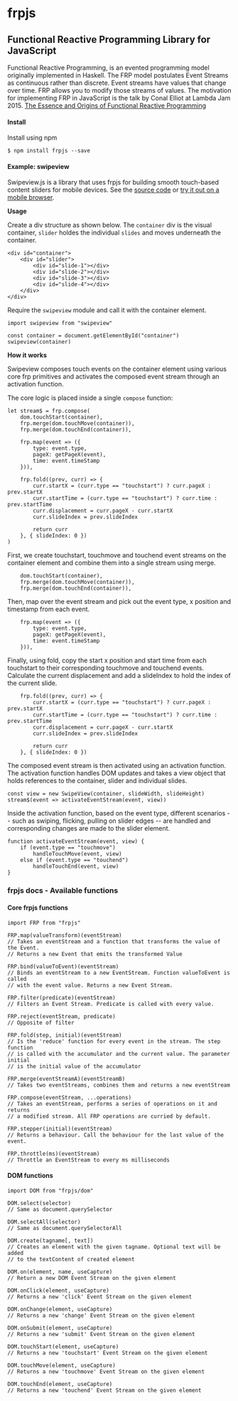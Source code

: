# frpjs

## Functional Reactive Programming Library for JavaScript

Functional Reactive Programming, is an evented programming model originally implemented in Haskell. The FRP model postulates Event Streams as continuous rather than discrete. Event streams have values that change over time. FRP allows you to modify those streams of values. The motivation for implementing FRP in JavaScript is the talk by Conal Elliot at Lambda Jam 2015. 
[The Essence and Origins of Functional Reactive Programming](https://www.youtube.com/watch?v=j3Q32brCUAI)

#### Install

Install using npm

```
$ npm install frpjs --save
```

#### Example: swipeview

Swipeview.js is a library that uses frpjs for building smooth touch-based content sliders for mobile devices. See the [source code](examples/swipeview/swipeview.js) or [try it out on a mobile browser](http://santoshrajan.com/frpjs/swipeview/).

**Usage**

Create a div structure as shown below. The `container` div is the visual container, `slider` holdes the individual `slides` and moves underneath the container.

```
<div id="container">
    <div id="slider">
        <div id="slide-1"></div>
        <div id="slide-2"></div>
        <div id="slide-3"></div>
        <div id="slide-4"></div>    
    </div>
</div>
```

Require the `swipeview` module and call it with the container element.

```
import swipeview from "swipeview"

const container = document.getElementById("container")
swipeview(container)
```

**How it works**

Swipeview composes touch events on the container element using various core frp primitives and activates the composed event stream through an activation function.

The core logic is placed inside a single `compose` function:

```
let stream$ = frp.compose(
    dom.touchStart(container),
    frp.merge(dom.touchMove(container)),
    frp.merge(dom.touchEnd(container)),

    frp.map(event => ({
        type: event.type,
        pageX: getPageX(event),
        time: event.timeStamp
    })),

    frp.fold((prev, curr) => {
        curr.startX = (curr.type == "touchstart") ? curr.pageX : prev.startX
        curr.startTime = (curr.type == "touchstart") ? curr.time : prev.startTime
        curr.displacement = curr.pageX - curr.startX
        curr.slideIndex = prev.slideIndex

        return curr
    }, { slideIndex: 0 })
)
```

First, we create touchstart, touchmove and touchend event streams on the container element and combine them into a single stream using merge.

```
    dom.touchStart(container),
    frp.merge(dom.touchMove(container)),
    frp.merge(dom.touchEnd(container)),
```

Then, map over the event stream and pick out the event type, x position and timestamp from each event.

```
    frp.map(event => ({
        type: event.type,
        pageX: getPageX(event),
        time: event.timeStamp
    })),
```

Finally, using fold, copy the start x position and start time from each touchstart to their corresponding touchmove and touchend events. Calculate the current displacement and add a slideIndex to hold the index of the current slide.

```
    frp.fold((prev, curr) => {
        curr.startX = (curr.type == "touchstart") ? curr.pageX : prev.startX
        curr.startTime = (curr.type == "touchstart") ? curr.time : prev.startTime
        curr.displacement = curr.pageX - curr.startX
        curr.slideIndex = prev.slideIndex

        return curr
    }, { slideIndex: 0 })
```

The composed event stream is then activated using an activation function. The activation function handles DOM updates and takes a view object that holds references to the container, slider and individual slides.

```
const view = new SwipeView(container, slideWidth, slideHeight)
stream$(event => activateEventStream(event, view))
```

Inside the activation function, based on the event type, different scenarios -- such as swiping, flicking, pulling on slider edges -- are handled and corresponding changes are made to the slider element.

```
function activateEventStream(event, view) {
    if (event.type == "touchmove")
        handleTouchMove(event, view)
    else if (event.type == "touchend")
        handleTouchEnd(event, view)
}
```

### frpjs docs - Available functions

#### Core frpjs functions

```
import FRP from "frpjs"

FRP.map(valueTransform)(eventStream)
// Takes an eventStream and a function that transforms the value of the Event.
// Returns a new Event that emits the transformed Value

FRP.bind(valueToEvent)(eventStream)
// Binds an eventStream to a new EventStream. Function valueToEvent is called
// with the event value. Returns a new Event Stream.

FRP.filter(predicate)(eventStream)
// Filters an Event Stream. Predicate is called with every value.

FRP.reject(eventStream, predicate)
// Opposite of filter

FRP.fold(step, initial)(eventStream)
// Is the 'reduce' function for every event in the stream. The step function
// is called with the accumulator and the current value. The parameter initial
// is the initial value of the accumulator

FRP.merge(eventStreamA)(eventStreamB)
// Takes two eventStreams, combines them and returns a new eventStream

FRP.compose(eventStream, ...operations)
// Takes an eventStream, performs a series of operations on it and returns
// a modified stream. All FRP operations are curried by default.

FRP.stepper(initial)(eventStream)
// Returns a behaviour. Call the behaviour for the last value of the event.

FRP.throttle(ms)(eventStream)
// Throttle an EventStream to every ms milliseconds
```

#### DOM functions

```
import DOM from "frpjs/dom"

DOM.select(selector)
// Same as document.querySelector

DOM.selectAll(selector)
// Same as document.querySelectorAll

DOM.create(tagname[, text])
// Creates an element with the given tagname. Optional text will be added
// to the textContent of created element

DOM.on(element, name, useCapture)
// Return a new DOM Event Stream on the given element

DOM.onClick(element, useCapture)
// Returns a new 'click' Event Stream on the given element

DOM.onChange(element, useCapture)
// Returns a new 'change' Event Stream on the given element

DOM.onSubmit(element, useCapture)
// Returns a new 'submit' Event Stream on the given element

DOM.touchStart(element, useCapture)
// Returns a new 'touchstart' Event Stream on the given element

DOM.touchMove(element, useCapture)
// Returns a new 'touchmove' Event Stream on the given element

DOM.touchEnd(element, useCapture)
// Returns a new 'touchend' Event Stream on the given element
```